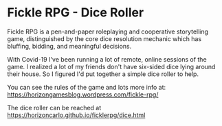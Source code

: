 # Fickle RPG - Dice Roller
Fickle RPG is a pen-and-paper roleplaying and cooperative storytelling game, distinguished by the core dice resolution mechanic which has bluffing, bidding, and meaningful decisions.

With Covid-19 I've been running a lot of remote, online sessions of the game. I realized a lot of my friends don't have six-sided dice lying around their house. So I figured I'd put together a simple dice roller to help.

You can see the rules of the game and lots more info at: https://horizongamesblog.wordpress.com/fickle-rpg/

The dice roller can be reached at https://horizoncarlo.github.io/ficklerpg/dice.html
